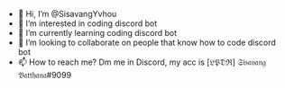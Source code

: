 - 👋 Hi, I’m @SisavangYvhou
- 👀 I’m interested in coding discord bot
- 🌱 I’m currently learning coding discord bot
- 💞️ I’m looking to collaborate on people that know how to code discord bot
- 📫 How to reach me? Dm me in Discord, my acc is [𝔏𝔓𝔇ℜ] 𝔖𝔦𝔰𝔞𝔳𝔞𝔫𝔤 𝔙𝔞𝔱𝔱𝔥𝔞𝔫𝔞#9099

<!---
SisavangYvhou/SisavangYvhou is a ✨ special ✨ repository because its `README.md` (this file) appears on your GitHub profile.
You can click the Preview link to take a look at your changes.
--->

